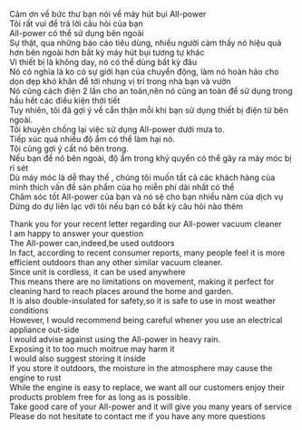 Cảm ơn về bức thư bạn nói về máy hút bụi All-power <br> 
Tôi rất vui để trả lời câu hỏi của bạn <br>
All-power có thể sử dụng bên ngoài <br>
Sự thật, qua những báo cáo tiêu dùng, nhiều người cảm thấy nó hiệu quả hơn bên ngoài hơn bất kỳ máy hút bụi tương tự khác <br>
Vì thiết bị là không day, nó có thể dùng bất kỳ đâu <br>
Nó có nghĩa là ko có sự giới hạn của chuyển động, làm nó hoàn hảo cho dọn dẹp khó khăn để tới nhưng vị trí trong nhà bạn và vườn <br>
Nó cũng cách điện 2 lần cho an toàn,nên nó cũng an toàn để sử dụng trong hầu hết các điều kiện thời tiết <br>
Tuy nhiên, tôi đã gợi ý về cẩn thận mỗi khi bạn sử dụng thiết bị điện tử bên ngoài. <br>
Tôi khuyên chống lại việc sử dụng All-power dưới mưa to. <br>
Tiếp xúc quá nhiều độ ẩm có thể làm hại nó. <br>
Tôi cũng gợi ý cất nó bên trong. <br>
Nếu bạn để nó bên ngoài, độ ẩm trong khý quyển có thể gây ra máy móc bị rỉ sét <br>
Dù máy móc là dễ thay thế , chúng tôi muốn tất cả các khách hàng của mình thích vấn đề sản phẩm của họ miễn phí dài nhất có thể <br>
Chăm sóc tốt All-power của bạn và nó sẽ cho bạn nhiều năm của dịch vụ <br>
Dừng do dự liên lạc với tôi nếu bạn có bất kỳ câu hỏi nào thêm <br>

Thank you for your recent letter regarding our All-power vacuum cleaner <br>
I am happy to answer your question <br>
The All-power can,indeed,be used outdoors <br>
In fact, according to recent consumer reports, many people feel it is more efficient outdoors than any other similar vacuum cleaner. <br>
Since unit is cordless, it can be used anywhere <br>
This means there are no limitations on movement, making it perfect for cleaning hard to reach places around the home and garden. <br>
It is also double-insulated for safety,so it is safe to use in most weather conditions <br>
However, I would recommend being careful whener you use an electrical appliance out-side <br>
I would advise against using the All-power in heavy rain. <br>
Exposing it to too much moitrue may harm it <br> 
I would also suggest storing it inside <br>
If you store it outdoors, the moisture in the atmosphere may cause the engine to rust <br>
While the engine is easy to replace, we want all our customers enjoy their products problem free for as long as is possible. <br>
Take good care of your All-power and it will give you many years of service <br>
Please do not hesitate to contact me if you have any more questions <br>


